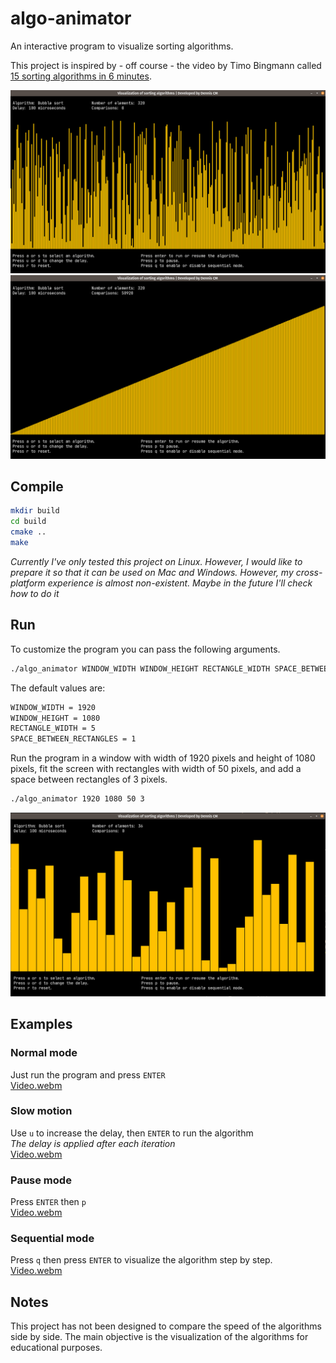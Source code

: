 # algo-animator

An interactive program to visualize sorting algorithms.

This project is inspired by - off course - the video by Timo Bingmann called 
[15 sorting algorithms in 6 minutes](https://www.youtube.com/watch?v=kPRA0W1kECg).

![Image 1](repo/1.png)
![Image 2](repo/2.png)


## Compile

```bash
mkdir build
cd build
cmake ..
make
```

*Currently I've only tested this project on Linux. However, I would like to prepare it so 
that it can be used on Mac and Windows. However, my cross-platform experience is almost 
non-existent. Maybe in the future I'll check how to do it*

## Run

To customize the program you can pass the following arguments. 

```bash
./algo_animator WINDOW_WIDTH WINDOW_HEIGHT RECTANGLE_WIDTH SPACE_BETWEEN_RECTANGLES
```

The default values are:

```bash
WINDOW_WIDTH = 1920
WINDOW_HEIGHT = 1080
RECTANGLE_WIDTH = 5
SPACE_BETWEEN_RECTANGLES = 1
```

Run the program in a window with width of 1920 pixels and height of 1080 pixels, 
fit the screen with rectangles with width of 50 pixels, and add a space between
rectangles of 3 pixels.

```bash
./algo_animator 1920 1080 50 3
```

![Image 3](repo/3.png)


## Examples

### Normal mode

Just run the program and press `ENTER`  
[Video.webm](https://github.com/denniscmartin/algo-animator/assets/66180929/f75366b4-b8ba-421e-8c1e-f43727a67b4f)

### Slow motion

Use `u` to increase the delay, then `ENTER` to run the algorithm   
*The delay is applied after each iteration*  
[Video.webm](https://github.com/denniscmartin/algo-animator/assets/66180929/b3bcde87-2680-4667-98be-3b3946712254)

### Pause mode

Press `ENTER` then `p`   
[Video.webm](https://github.com/denniscmartin/algo-animator/assets/66180929/6a3ff80c-56dc-4b1a-a811-e3649fe2edde)

### Sequential mode

Press `q` then press `ENTER` to visualize the algorithm step by step.   
[Video.webm](https://github.com/denniscmartin/algo-animator/assets/66180929/743c00d8-5236-437d-85ad-b139611175ef)

## Notes

This project has not been designed to compare the speed of the algorithms side by side. The main objective is the visualization of the algorithms for educational purposes.
